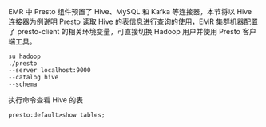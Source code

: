 EMR 中 Presto 组件预置了 Hive、MySQL 和 Kafka 等连接器，本节将以 Hive 连接器为例说明 Presto 读取 Hive 的表信息进行查询的使用，EMR 集群机器配置了 presto-client 的相关环境变量，可直接切换 Hadoop 用户并使用 Presto 客户端工具。

``` shell
su hadoop
./presto
--server localhost:9000
--catalog hive
--schema
```

执行命令查看 Hive 的表

``` shell
presto:default>show tables;
```
